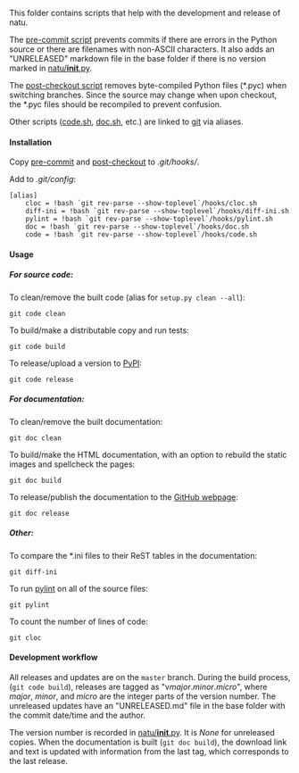 This folder contains scripts that help with the development and release of natu.

The [pre-commit script](pre-commit) prevents commits if there are errors in the
Python source or there are filenames with non-ASCII characters.  It also adds
an "UNRELEASED" markdown file in the base folder if there is no version marked
in [natu/__init__.py](../natu/__init__.py).

The [post-checkout script](post-checkout) removes byte-compiled Python files
(*.pyc) when switching branches.  Since the source may change when upon
checkout, the *.pyc files should be recompiled to prevent confusion.

Other scripts ([code.sh](code.sh), [doc.sh](doc.sh), etc.) are linked to [git]
via aliases.

#### Installation

Copy [pre-commit](pre-commit) and [post-checkout](post-checkout) to
*.git/hooks/*.

Add to *.git/config*:

    [alias]
        cloc = !bash `git rev-parse --show-toplevel`/hooks/cloc.sh
	    diff-ini = !bash `git rev-parse --show-toplevel`/hooks/diff-ini.sh
        pylint = !bash `git rev-parse --show-toplevel`/hooks/pylint.sh
	    doc = !bash `git rev-parse --show-toplevel`/hooks/doc.sh
	    code = !bash `git rev-parse --show-toplevel`/hooks/code.sh

#### Usage

##### For source code:

To clean/remove the built code (alias for `setup.py clean --all`):

    git code clean

To build/make a distributable copy and run tests:

    git code build

To release/upload a version to [PyPI]\:

    git code release

##### For documentation:

To clean/remove the built documentation:

    git doc clean

To build/make the HTML documentation, with an option to rebuild the static
images and spellcheck the pages:

    git doc build

To release/publish the documentation to the [GitHub webpage]\:

    git doc release

##### Other:

To compare the \*.ini files to their ReST tables in the documentation:

    git diff-ini

To run [pylint](http://www.pylint.org/) on all of the source files:

    git pylint

To count the number of lines of code:

    git cloc

#### Development workflow

All releases and updates are on the `master` branch.  During the build process,
(`git code build`), releases are tagged  as "v*major*.*minor*.*micro*", where
*major*, *minor*, and *micro* are the integer parts of the version number.  The
unreleased updates have an "UNRELEASED.md" file in the base folder with the
commit date/time and the author.

The version number is recorded in [natu/__init__.py](../natu/__init__.py).  It
is *None* for unreleased copies.  When the documentation is built
(`git doc build`), the download link and text is updated with information from
the last tag, which corresponds to the last release.


[git]: http://git-scm.com/
[GitHub webpage]: kdavies4.github.io/natu/
[PyPI]: https://pypi.python.org/pypi/natu
